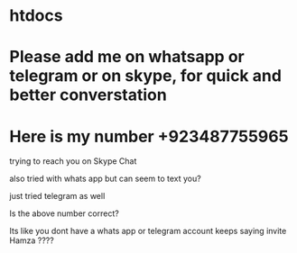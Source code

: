 # htdocs
# Please add me on whatsapp or telegram or on skype, for quick and better converstation
# Here is my number +923487755965


trying to reach you on Skype Chat 


also tried with whats app but can seem to text you?


just tried telegram as well


Is the above number correct?

Its like you dont have a whats app or telegram account   keeps saying invite Hamza ????
